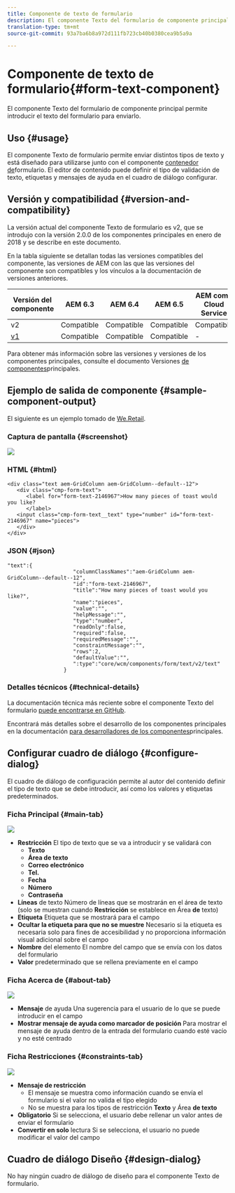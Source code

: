 ```yaml
---
title: Componente de texto de formulario
description: El componente Texto del formulario de componente principal permite introducir el texto del formulario para enviarlo.
translation-type: tm+mt
source-git-commit: 93a7ba6b8a972d111fb723cb40b0380cea9b5a9a

---
```



# Componente de texto de formulario{#form-text-component}

El componente Texto del formulario de componente principal permite introducir el texto del formulario para enviarlo.

## Uso {#usage}

El componente Texto de formulario permite enviar distintos tipos de texto y está diseñado para utilizarse junto con el componente [contenedor de](form-container.md)formulario. El editor de contenido puede definir el tipo de validación de texto, etiquetas y mensajes de ayuda en el cuadro de diálogo [](#configure-dialog)configurar.

## Versión y compatibilidad {#version-and-compatibility}

La versión actual del componente Texto de formulario es v2, que se introdujo con la versión 2.0.0 de los componentes principales en enero de 2018 y se describe en este documento.

En la tabla siguiente se detallan todas las versiones compatibles del componente, las versiones de AEM con las que las versiones del componente son compatibles y los vínculos a la documentación de versiones anteriores.

| Versión del componente | AEM 6.3 | AEM 6.4 | AEM 6.5 | AEM como Cloud Service |
|--- |--- |--- |--- |---|
| v2 | Compatible | Compatible | Compatible | Compatible |
| [v1](/help/components/v1/form-text-v1.md) | Compatible | Compatible | Compatible | - |

Para obtener más información sobre las versiones y versiones de los componentes principales, consulte el documento Versiones [de componentes](/help/versions.md)principales.

## Ejemplo de salida de componente {#sample-component-output}

El siguiente es un ejemplo tomado de [We.Retail](https://docs.adobe.com/content/help/en/experience-manager-65/developing/bestpractices/we-retail/we-retail.html).

### Captura de pantalla {#screenshot}

![](/help/assets/chlimage_1-22.png)

### HTML {#html}

```
<div class="text aem-GridColumn aem-GridColumn--default--12">
   <div class="cmp-form-text">
      <label for="form-text-2146967">How many pieces of toast would you like?
      </label>
   <input class="cmp-form-text__text" type="number" id="form-text-2146967" name="pieces">
   </div>
</div>
```

### JSON {#json}

```
"text":{  
                     "columnClassNames":"aem-GridColumn aem-GridColumn--default--12",
                     "id":"form-text-2146967",
                     "title":"How many pieces of toast would you like?",
                     "name":"pieces",
                     "value":"",
                     "helpMessage":"",
                     "type":"number",
                     "readOnly":false,
                     "required":false,
                     "requiredMessage":"",
                     "constraintMessage":"",
                     "rows":2,
                     "defaultValue":"",
                     ":type":"core/wcm/components/form/text/v2/text"
                  }
```

### Detalles técnicos {#technical-details}

La documentación técnica más reciente sobre el componente Texto del formulario [puede encontrarse en GitHub](https://adobe.com/go/aem_cmp_tech_form_text_v2).

Encontrará más detalles sobre el desarrollo de los componentes principales en la documentación [para desarrolladores de los componentes](/help/developing/overview.md)principales.

## Configurar cuadro de diálogo {#configure-dialog}

El cuadro de diálogo de configuración permite al autor del contenido definir el tipo de texto que se debe introducir, así como los valores y etiquetas predeterminados.

### Ficha Principal {#main-tab}

![](/help/assets/chlimage_1-23.png)

* **Restricción** El tipo de texto que se va a introducir y se validará con
   * **Texto**
   * **Área de texto**
   * **Correo electrónico**
   * **Tel.**
   * **Fecha**
   * **Número**
   * **Contraseña**
* **Líneas** de texto Número de líneas que se mostrarán en el área de texto (solo se muestran cuando **Restricción** se establece en Área **de** texto)
* **Etiqueta** Etiqueta que se mostrará para el campo
* **Ocultar la etiqueta para que no se muestre** Necesario si la etiqueta es necesaria solo para fines de accesibilidad y no proporciona información visual adicional sobre el campo
* **Nombre** del elemento El nombre del campo que se envía con los datos del formulario
* **Valor** predeterminado que se rellena previamente en el campo

### Ficha Acerca de {#about-tab}

![](/help/assets/chlimage_1-24.png)

* **Mensaje** de ayuda Una sugerencia para el usuario de lo que se puede introducir en el campo
* **Mostrar mensaje de ayuda como marcador de posición** Para mostrar el mensaje de ayuda dentro de la entrada del formulario cuando esté vacío y no esté centrado

### Ficha Restricciones {#constraints-tab}

![](/help/assets/chlimage_1-25.png)

* **Mensaje de restricción**
   * El mensaje se muestra como información cuando se envía el formulario si el valor no valida el tipo elegido
   * No se muestra para los tipos de restricción **Texto** y Área **de texto**
* **Obligatorio** Si se selecciona, el usuario debe rellenar un valor antes de enviar el formulario
* **Convertir en solo** lectura Si se selecciona, el usuario no puede modificar el valor del campo

## Cuadro de diálogo Diseño {#design-dialog}

No hay ningún cuadro de diálogo de diseño para el componente Texto de formulario.

